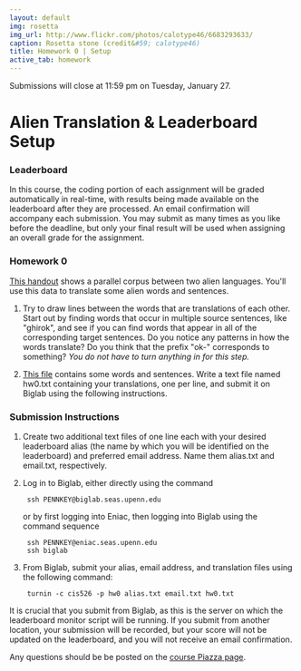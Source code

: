 ```yaml
---
layout: default
img: rosetta
img_url: http://www.flickr.com/photos/calotype46/6683293633/
caption: Rosetta stone (credit&#59; calotype46)
title: Homework 0 | Setup
active_tab: homework
---
```


<div class="alert alert-info">
  Submissions will close at 11:59 pm on Tuesday, January 27.
</div>

Alien Translation & Leaderboard Setup
=============================================================

### Leaderboard

In this course, the coding portion of each assignment will be graded automatically
in real-time, with results being made available on the leaderboard after they are
processed. An email confirmation will accompany each submission. You may submit
as many times as you like before the deadline, but only your final result will be
used when assigning an overall grade for the assignment. 

### Homework 0

[This handout](handout1.pdf) shows a parallel corpus between two alien languages.
You'll use this data to translate some alien words and sentences.

1. Try to draw lines between the words that are translations of each
   other. Start out by finding words that occur in multiple source sentences,
   like "ghirok", and see if you can find words that appear in all of the
   corresponding target sentences. Do you notice any patterns in how the
   words translate? Do you think that the prefix "ok-" corresponds to something?
   *You do not have to turn anything in for this step.*

2. [This file](hw0_input.txt) contains some words and sentences. Write a text
   file named hw0.txt containing your translations, one per line, and submit it
   on Biglab using the following instructions.

### Submission Instructions

1. Create two additional text files of one line each with your desired leaderboard
   alias (the name by which you will be identified on the leaderboard) and preferred
   email address. Name them alias.txt and email.txt, respectively.

2. Log in to Biglab, either directly using the command

        ssh PENNKEY@biglab.seas.upenn.edu

   or by first logging into Eniac, then logging into Biglab using the command sequence

        ssh PENNKEY@eniac.seas.upenn.edu
        ssh biglab

3. From Biglab, submit your alias, email address, and translation files using the
   following command:

        turnin -c cis526 -p hw0 alias.txt email.txt hw0.txt

It is crucial that you submit from Biglab, as this is the server on which the
leaderboard monitor script will be running. If you submit from another location,
your submission will be recorded, but your score will not be updated on the
leaderboard, and you will not receive an email confirmation.

Any questions should be be posted on the
[course Piazza page](https://piazza.com/upenn/spring2015/cis526).
